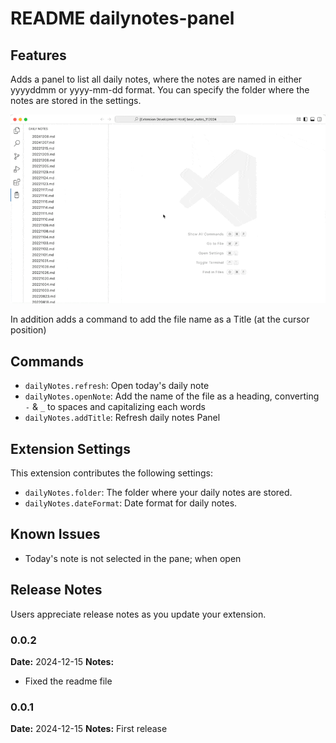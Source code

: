 # README dailynotes-panel 

## Features

Adds a panel to list all daily notes, where the notes are named in either yyyyddmm or yyyy-mm-dd format. You can specify the folder where the notes are stored in the settings.

![Create DailyNote](/resources/create-daily-note.gif)

In addition adds a command to add the file name as a Title (at the cursor position)

## Commands

- `dailyNotes.refresh`: Open today's daily note
- `dailyNotes.openNote`: Add the name of the file as a heading, converting `-` & `_` to spaces and capitalizing each words
- `dailyNotes.addTitle`: Refresh daily notes Panel

## Extension Settings

This extension contributes the following settings:

*  `dailyNotes.folder`: The folder where your daily notes are stored.
*  `dailyNotes.dateFormat`: Date format for daily notes.

## Known Issues

- Today's note is not selected in the pane; when open

## Release Notes

Users appreciate release notes as you update your extension.

### 0.0.2

**Date:** 2024-12-15
**Notes:** 
- Fixed the readme file

### 0.0.1

**Date:** 2024-12-15
**Notes:** First release